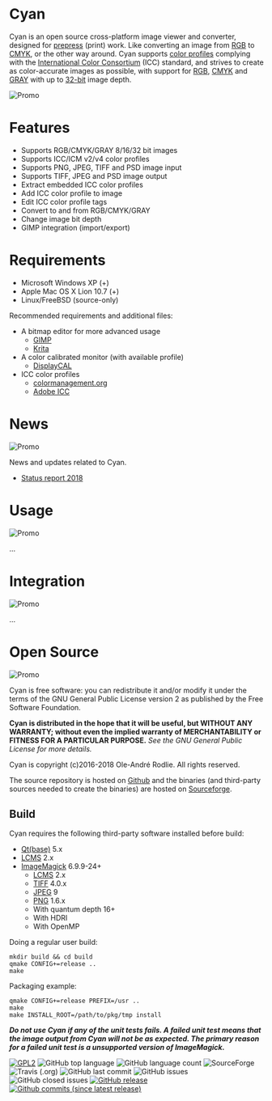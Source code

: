 # Cyan

Cyan is an open source cross-platform image viewer and converter, designed for [prepress](https://en.wikipedia.org/wiki/Prepress) (print) work. Like converting an image from [RGB](https://en.wikipedia.org/wiki/RGB_color_model) to [CMYK](https://en.wikipedia.org/wiki/CMYK_color_model), or the other way around. Cyan supports [color profiles](https://en.wikipedia.org/wiki/ICC_profile) complying with the [International Color Consortium](http://www.color.org/index.xalter) (ICC) standard, and strives to create as color-accurate images as possible, with support for [RGB](https://en.wikipedia.org/wiki/RGB_color_model), [CMYK](https://en.wikipedia.org/wiki/CMYK_color_model) and [GRAY](https://en.wikipedia.org/wiki/Grayscale) with up to [32-bit](https://en.wikipedia.org/wiki/32-bit) image depth.

![Promo](https://github.com/rodlie/cyan/raw/master/docs/images/cyan-promo-01.png)

# Features

* Supports RGB/CMYK/GRAY 8/16/32 bit images
* Supports ICC/ICM v2/v4 color profiles
* Supports PNG, JPEG, TIFF and PSD image input
* Supports TIFF, JPEG and PSD image output
* Extract embedded ICC color profiles
* Add ICC color profile to image
* Edit ICC color profile tags
* Convert to and from RGB/CMYK/GRAY
* Change image bit depth
* GIMP integration (import/export)

# Requirements

 * Microsoft Windows XP (+)
 * Apple Mac OS X Lion 10.7 (+)
 * Linux/FreeBSD (source-only)
 
 Recommended requirements and additional files:
 
 * A bitmap editor for more advanced usage
   * [GIMP](https://www.gimp.org)
   * [Krita](https://krita.org)
 * A color calibrated monitor (with available profile)
   * [DisplayCAL](https://displaycal.net/)
 * ICC color profiles
   * [colormanagement.org](http://www.colormanagement.org)
   * [Adobe ICC](https://www.adobe.com/support/downloads/iccprofiles/icc_eula_win_end.html)
  
# News
![Promo](https://github.com/rodlie/cyan/raw/master/docs/images/cyan-promo-02.png)

News and updates related to Cyan.

 * [Status report 2018](https://sourceforge.net/p/prepress/blog/2018/11/cyan-2018-status-report/)
 
# Usage
![Promo](https://github.com/rodlie/cyan/raw/master/docs/images/cyan-promo-04.png)

...

# Integration
![Promo](https://github.com/rodlie/cyan/raw/master/docs/images/cyan-promo-06.png)

...

# Open Source
![Promo](https://github.com/rodlie/cyan/raw/master/docs/images/cyan-promo-05.png)

Cyan is free software: you can redistribute it and/or modify it under the terms of the GNU General Public License version 2 as published by the Free Software Foundation.

**Cyan is distributed in the hope that it will be useful, but WITHOUT ANY WARRANTY; without even the implied warranty of MERCHANTABILITY or FITNESS FOR A PARTICULAR PURPOSE.**  *See the GNU General Public License for more details.*

Cyan is copyright (c)2016-2018 Ole-André Rodlie. All rights reserved.

The source repository is hosted on [Github](https://github.com/rodlie/cyan) and the binaries (and third-party sources needed to create the binaries) are hosted on [Sourceforge](https://sourceforge.net/projects/prepress/files/).

## Build

Cyan requires the following third-party software installed before build:

 * [Qt(base)](https://www.qt.io/) 5.x
 * [LCMS](http://www.littlecms.com/) 2.x
 * [ImageMagick](http://imagemagick.org/script/index.php) 6.9.9-24+
   * [LCMS](http://www.littlecms.com/) 2.x
   * [TIFF](http://www.simplesystems.org/libtiff/) 4.0.x
   * [JPEG](https://www.ijg.org/) 9
   * [PNG](http://www.libpng.org/pub/png/libpng.html) 1.6.x
   * With quantum depth 16+
   * With HDRI
   * With OpenMP
 
 Doing a regular user build:
 ```
 mkdir build && cd build
 qmake CONFIG+=release ..
 make
 ```
 
 Packaging example:
 ```
 qmake CONFIG+=release PREFIX=/usr ..
 make
 make INSTALL_ROOT=/path/to/pkg/tmp install
 ```
 
 ***Do not use Cyan if any of the unit tests fails. A failed unit test means that the image output from Cyan will not be as expected. The primary reason for a failed unit test is a unsupported version of ImageMagick.***
 
[![GPL2](https://img.shields.io/github/license/rodlie/cyan.svg)](https://www.gnu.org/licenses/old-licenses/gpl-2.0.en.html) ![GitHub top language](https://img.shields.io/github/languages/top/rodlie/cyan.svg) ![GitHub language count](https://img.shields.io/github/languages/count/rodlie/cyan.svg) ![SourceForge](https://img.shields.io/sourceforge/dm/prepress.svg) ![Travis (.org)](https://img.shields.io/travis/rodlie/cyan.svg) ![GitHub last commit](https://img.shields.io/github/last-commit/rodlie/cyan.svg) ![GitHub issues](https://img.shields.io/github/issues-raw/rodlie/cyan.svg) ![GitHub closed issues](https://img.shields.io/github/issues-closed/rodlie/cyan.svg) [![GitHub release](https://img.shields.io/github/release/rodlie/cyan.svg)](https://github.com/rodlie/cyan/releases) [![Github commits (since latest release)](https://img.shields.io/github/commits-since/rodlie/cyan/latest.svg)](https://github.com/rodlie/cyan)
